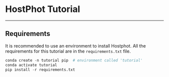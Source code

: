 # HostPhot Tutorial
___

## Requirements

It is recommended to use an environment to install Hostphot. All the requirements for this tutorial are in the `requirements.txt` file.

```python
conda create -n tutorial pip  # environment called 'tutorial'
conda activate tutorial
pip install -r requirements.txt
```
